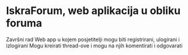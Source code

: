 # IskraForum, web aplikacija u obliku foruma

Završni rad
Web app u kojem posjetitelji mogu biti registrirani, ulogirani i izlogirani
Mogu kreirati thread-ove i mogu na njih komentirati i odgovarati
